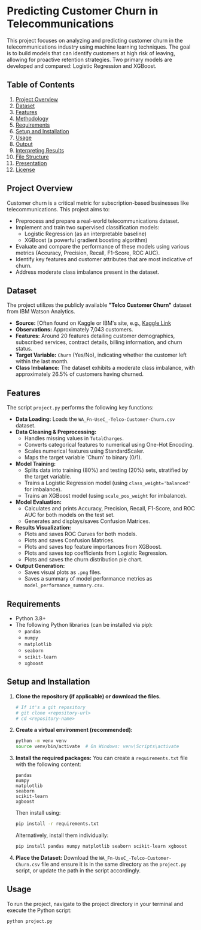 # Predicting Customer Churn in Telecommunications

This project focuses on analyzing and predicting customer churn in the telecommunications industry using machine learning techniques. The goal is to build models that can identify customers at high risk of leaving, allowing for proactive retention strategies. Two primary models are developed and compared: Logistic Regression and XGBoost.

## Table of Contents
1.  [Project Overview](#project-overview)
2.  [Dataset](#dataset)
3.  [Features](#features)
4.  [Methodology](#methodology)
5.  [Requirements](#requirements)
6.  [Setup and Installation](#setup-and-installation)
7.  [Usage](#usage)
8.  [Output](#output)
9.  [Interpreting Results](#interpreting-results)
10. [File Structure](#file-structure)
11. [Presentation](#presentation)
12. [License](#license)

## Project Overview

Customer churn is a critical metric for subscription-based businesses like telecommunications. This project aims to:
*   Preprocess and prepare a real-world telecommunications dataset.
*   Implement and train two supervised classification models:
    *   Logistic Regression (as an interpretable baseline)
    *   XGBoost (a powerful gradient boosting algorithm)
*   Evaluate and compare the performance of these models using various metrics (Accuracy, Precision, Recall, F1-Score, ROC AUC).
*   Identify key features and customer attributes that are most indicative of churn.
*   Address moderate class imbalance present in the dataset.

## Dataset

The project utilizes the publicly available **"Telco Customer Churn"** dataset from IBM Watson Analytics.
*   **Source:** [Often found on Kaggle or IBM's site, e.g., [Kaggle Link](https://www.kaggle.com/datasets/blastchar/telco-customer-churn)
*   **Observations:** Approximately 7,043 customers.
*   **Features:** Around 20 features detailing customer demographics, subscribed services, contract details, billing information, and churn status.
*   **Target Variable:** `Churn` (Yes/No), indicating whether the customer left within the last month.
*   **Class Imbalance:** The dataset exhibits a moderate class imbalance, with approximately 26.5% of customers having churned.

## Features

The script `project.py` performs the following key functions:
*   **Data Loading:** Loads the `WA_Fn-UseC_-Telco-Customer-Churn.csv` dataset.
*   **Data Cleaning & Preprocessing:**
    *   Handles missing values in `TotalCharges`.
    *   Converts categorical features to numerical using One-Hot Encoding.
    *   Scales numerical features using StandardScaler.
    *   Maps the target variable 'Churn' to binary (0/1).
*   **Model Training:**
    *   Splits data into training (80%) and testing (20%) sets, stratified by the target variable.
    *   Trains a Logistic Regression model (using `class_weight='balanced'` for imbalance).
    *   Trains an XGBoost model (using `scale_pos_weight` for imbalance).
*   **Model Evaluation:**
    *   Calculates and prints Accuracy, Precision, Recall, F1-Score, and ROC AUC for both models on the test set.
    *   Generates and displays/saves Confusion Matrices.
*   **Results Visualization:**
    *   Plots and saves ROC Curves for both models.
    *   Plots and saves Confusion Matrices.
    *   Plots and saves top feature importances from XGBoost.
    *   Plots and saves top coefficients from Logistic Regression.
    *   Plots and saves the churn distribution pie chart.
*   **Output Generation:**
    *   Saves visual plots as `.png` files.
    *   Saves a summary of model performance metrics as `model_performance_summary.csv`.

## Requirements

*   Python 3.8+
*   The following Python libraries (can be installed via pip):
    *   `pandas`
    *   `numpy`
    *   `matplotlib`
    *   `seaborn`
    *   `scikit-learn`
    *   `xgboost`

## Setup and Installation

1.  **Clone the repository (if applicable) or download the files.**
    ```bash
    # If it's a git repository
    # git clone <repository-url>
    # cd <repository-name>
    ```

2.  **Create a virtual environment (recommended):**
    ```bash
    python -m venv venv
    source venv/bin/activate  # On Windows: venv\Scripts\activate
    ```

3.  **Install the required packages:**
    You can create a `requirements.txt` file with the following content:
    ```
    pandas
    numpy
    matplotlib
    seaborn
    scikit-learn
    xgboost
    ```
    Then install using:
    ```bash
    pip install -r requirements.txt
    ```
    Alternatively, install them individually:
    ```bash
    pip install pandas numpy matplotlib seaborn scikit-learn xgboost
    ```

4.  **Place the Dataset:**
    Download the `WA_Fn-UseC_-Telco-Customer-Churn.csv` file and ensure it is in the same directory as the `project.py` script, or update the path in the script accordingly.

## Usage

To run the project, navigate to the project directory in your terminal and execute the Python script:

```bash
python project.py
